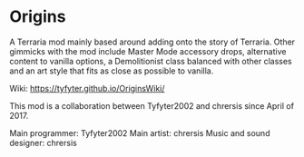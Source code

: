 # Origins
A Terraria mod mainly based around adding onto the story of Terraria.
Other gimmicks with the mod include Master Mode accessory drops, alternative content to vanilla options, 
a Demolitionist class balanced with other classes and an art style that fits as close as possible to vanilla.

Wiki: https://tyfyter.github.io/OriginsWiki/

This mod is a collaboration between Tyfyter2002 and chrersis since April of 2017.

Main programmer: Tyfyter2002
Main artist: chrersis
Music and sound designer: chrersis